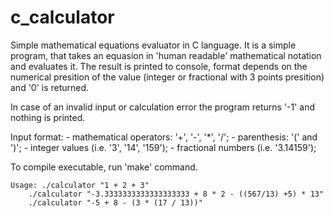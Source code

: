 # c_calculator

Simple mathematical equations evaluator in C language.
It is a simple program, that takes an equasion in 'human readable'
mathematical notation and evaluates it. The result is printed to console,
format depends on the numerical presition of the value (integer or fractional
with 3 points presition) and '0' is returned.

In case of an invalid input or calculation error the program returns '-1' and
nothing is printed.

Input format:
	- mathematical operators: '+', '-', '*', '/';
	- parenthesis: '(' and ')';
	- integer values (i.e. '3', '14', '159');
	- fractional numbers (i.e. '3.14159');

To compile executable, run 'make' command.

```
Usage: ./calculator "1 + 2 + 3"
	./calculator "-3.3333333333333333333 + 8 * 2 - ((567/13) +5) * 13"
	./calculator "-5 + 8 - (3 * (17 / 13))"
```
